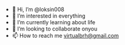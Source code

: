 - 👋 Hi, I’m @loksin008
- 👀 I’m interested in everything 
- 🌱 I’m currently learning about life
- 💞️ I’m looking to collaborate onyou
- 📫 How to reach me virtualbrh@gmail.com

<!---
loksin008/loksin008 is a ✨ special ✨ repository because its `README.md` (this file) appears on your GitHub profile.
You can click the Preview link to take a look at your changes.
--->
